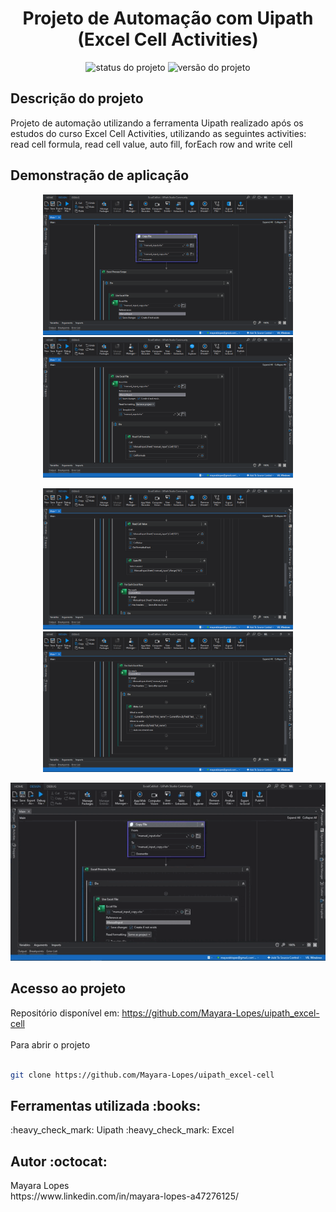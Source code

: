 <h1 align= "center">Projeto de Automação com Uipath (Excel Cell Activities)</h1>

<p align= "center">
  <img src= "https://img.shields.io/badge/Status-Concluído-green" alt= "status do projeto">
  <img src= "https://img.shields.io/badge/version-1.0-green" alt= "versão do projeto">
</p>

<h2>Descrição do projeto </h2>
<p>
  Projeto de automação utilizando a ferramenta Uipath realizado após os estudos do curso Excel Cell Activities, 
  utilizando as seguintes activities: read cell formula, read cell value, auto fill, forEach row and write cell
</p>

<h2>Demonstração de aplicação</h2>
<p align= "center">
  <img src= "https://github.com/Mayara-Lopes/assets/blob/main/01-excl.png" 
       alt="Imagem representando parte da escrita do projeto no Uipath" width= "400px">
    <img src= "https://github.com/Mayara-Lopes/assets/blob/main/02-excl.png" 
       alt="Imagem representando parte da escrita do projeto no Uipath" width= "400px">
</p>
<p align= "center">
  <img src= "https://github.com/Mayara-Lopes/assets/blob/main/03excl.png" 
       alt= "Imagem representando parte da escrita do projeto no Uipath" width= "400px">
  <img src= "https://github.com/Mayara-Lopes/assets/blob/main/04-excl.png" 
       alt= "Imagem representando parte da escrita do projeto no Uipath" width= "400px">
 </p>

 <p align= "center">
    <img src= "https://github.com/Mayara-Lopes/assets/blob/main/gif-ecl.gif" 
       alt= "GIF representando a execução do projeto" width= "600px"> 
 </p>

<h2>Acesso ao projeto </h2>

  Repositório disponível em: https://github.com/Mayara-Lopes/uipath_excel-cell <br>
  <br>
  Para abrir o projeto <br>
  ``` bash
  
  git clone https://github.com/Mayara-Lopes/uipath_excel-cell
  
  ```

<h2>Ferramentas utilizada :books:</h2>
:heavy_check_mark: Uipath
:heavy_check_mark: Excel

<h2>Autor :octocat:</h2>
Mayara Lopes <br>
https://www.linkedin.com/in/mayara-lopes-a47276125/
